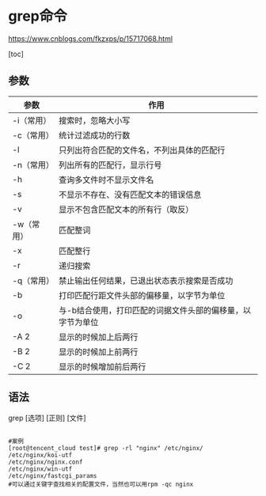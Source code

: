 # grep命令

https://www.cnblogs.com/fkzxps/p/15717068.html

[toc]

## 参数

| 参数       | 作用                                                       |
| ---------- | ---------------------------------------------------------- |
| -i（常用） | 搜索时，忽略大小写                                         |
| -c（常用） | 统计过滤成功的行数                                         |
| -l         | 只列出符合匹配的文件名，不列出具体的匹配行                 |
| -n（常用） | 列出所有的匹配行，显示行号                                 |
| -h         | 查询多文件时不显示文件名                                   |
| -s         | 不显示不存在、没有匹配文本的错误信息                       |
| -v         | 显示不包含匹配文本的所有行（取反）                         |
| -w（常用） | 匹配整词                                                   |
| -x         | 匹配整行                                                   |
| -r         | 递归搜索                                                   |
| -q（常用） | 禁止输出任何结果，已退出状态表示搜索是否成功               |
| -b         | 打印匹配行距文件头部的偏移量，以字节为单位                 |
| -o         | 与-b结合使用，打印匹配的词据文件头部的偏移量，以字节为单位 |
| -A 2       | 显示的时候加上后两行                                       |
| -B 2       | 显示的时候加上前两行                                       |
| -C 2       | 显示的时候增加前后两行                                     |

## 语法
grep [选项] [正则] [文件]
```

#案例
[root@tencent_cloud test]# grep -rl "nginx" /etc/nginx/
/etc/nginx/koi-utf
/etc/nginx/nginx.conf
/etc/nginx/win-utf
/etc/nginx/fastcgi_params
#可以通过关键字查找相关的配置文件，当然也可以用rpm -qc nginx
```
